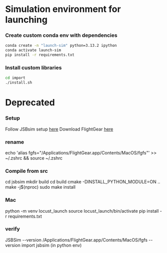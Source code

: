 # Simulation environment for launching

### Create custom conda env with dependencies
```bash
conda create -n "launch-sim" python=3.13.2 ipython
conda activate launch-sim
pip install -r requirements.txt
```
### Install custom libraries
```bash
cd import
./install.sh
```


# Deprecated

### Setup
Follow JSBsim setup [here](https://github.com/JSBSim-Team/jsbsim)
Download FlightGear [here](https://www.flightgear.org/download/)

### rename
echo 'alias fgfs="/Applications/FlightGear.app/Contents/MacOS/fgfs"' >> ~/.zshrc && source ~/.zshrc

### Compile from src
cd jsbsim
mkdir build
cd build
cmake -DINSTALL_PYTHON_MODULE=ON ..
make -j$(nproc)
sudo make install

### Mac
python -m venv locust_launch
source locust_launch/bin/activate
pip install -r requirements.txt

### verify
JSBSim --version
/Applications/FlightGear.app/Contents/MacOS/fgfs --version
import jsbsim (in python env)
